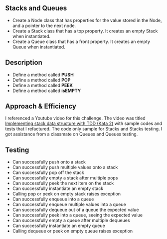 
## Stacks and Queues
- Create a Node class that has properties for the value stored in the Node, and a pointer to the next node.
- Create a Stack class that has a top property. It creates an empty Stack when instantiated.
- Create a Queue class that has a front property. It creates an empty Queue when instantiated.

## Description
- Define a method called **PUSH**
- Define a method called **POP**
- Define a method called **PEEK**
- Define a method called **isEMPTY**

## Approach & Efficiency
I referenced a Youtube video for this challenge. The video was titled [Implementing stack data structure with TDD (Kata 2)](https://www.youtube.com/watch?v=hTx3bmMsISc) with sample codes and tests that I refactured. The code only sample for Stacks and Stacks testing. I got assistance from a classmate on Queues and Queues testing.

## Testing

- Can successfully push onto a stack
- Can successfully push multiple values onto a stack
- Can successfully pop off the stack
- Can successfully empty a stack after multiple pops
- Can successfully peek the next item on the stack
- Can successfully instantiate an empty stack
- Calling pop or peek on empty stack raises exception
- Can successfully enqueue into a queue
- Can successfully enqueue multiple values into a queue
- Can successfully dequeue out of a queue the expected value
- Can successfully peek into a queue, seeing the expected value
- Can successfully empty a queue after multiple dequeues
- Can successfully instantiate an empty queue
- Calling dequeue or peek on empty queue raises exception